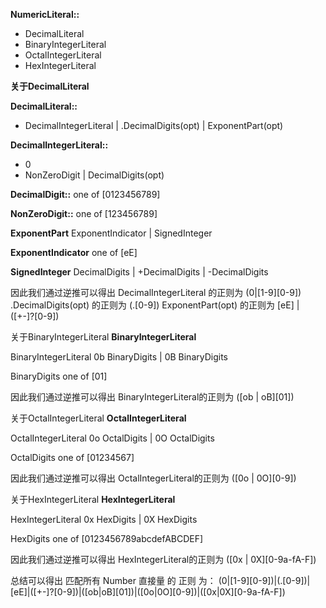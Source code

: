 **NumericLiteral::**
 
-   DecimalLiteral
-   BinaryIntegerLiteral
-   OctalIntegerLiteral
-   HexIntegerLiteral

**关于DecimalLiteral**

**DecimalLiteral::**

-  DecimalIntegerLiteral | .DecimalDigits(opt) | ExponentPart(opt)

 **DecimalIntegerLiteral::** 

-  0
-  NonZeroDigit | DecimalDigits(opt)

**DecimalDigit::**
    one of [0123456789]

**NonZeroDigit::**
   one of [123456789]

**ExponentPart**
   ExponentIndicator | SignedInteger

**ExponentIndicator**
   one of [eE]

**SignedInteger**
    DecimalDigits | +DecimalDigits | -DecimalDigits

因此我们通过逆推可以得出 
DecimalIntegerLiteral 的正则为  (0|[1-9][0-9])
.DecimalDigits(opt) 的正则为 (.[0-9])
ExponentPart(opt) 的正则为 [eE] | ([+-]?[0-9])


关于BinaryIntegerLiteral
**BinaryIntegerLiteral**

BinaryIntegerLiteral
0b BinaryDigits | 0B BinaryDigits

BinaryDigits 
one of [01]

因此我们通过逆推可以得出 
BinaryIntegerLiteral的正则为  ([ob | oB][01])


关于OctalIntegerLiteral
**OctalIntegerLiteral**

OctalIntegerLiteral
0o OctalDigits | 0O OctalDigits

OctalDigits 
one of [01234567]

因此我们通过逆推可以得出 
OctalIntegerLiteral的正则为  ([0o | 0O][0-9])

关于HexIntegerLiteral
**HexIntegerLiteral**

HexIntegerLiteral
0x HexDigits | 0X HexDigits

HexDigits
one of [0123456789abcdefABCDEF]

因此我们通过逆推可以得出 
HexIntegerLiteral的正则为  ([0x | 0X][0-9a-fA-F])

总结可以得出 匹配所有 Number 直接量 的 正则 为：
(0|[1-9][0-9])|(.[0-9])|[eE]|([+-]?[0-9])|([ob|oB][01])|([0o|0O][0-9])|([0x|0X][0-9a-fA-F])
 


  
